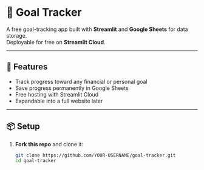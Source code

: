 # 🎯 Goal Tracker

A free goal-tracking app built with **Streamlit** and **Google Sheets** for data storage.  
Deployable for free on **Streamlit Cloud**.

---

## 🚀 Features
- Track progress toward any financial or personal goal
- Save progress permanently in Google Sheets
- Free hosting with Streamlit Cloud
- Expandable into a full website later

---

## 📦 Setup

1. **Fork this repo** and clone it:
   ```bash
   git clone https://github.com/YOUR-USERNAME/goal-tracker.git
   cd goal-tracker
